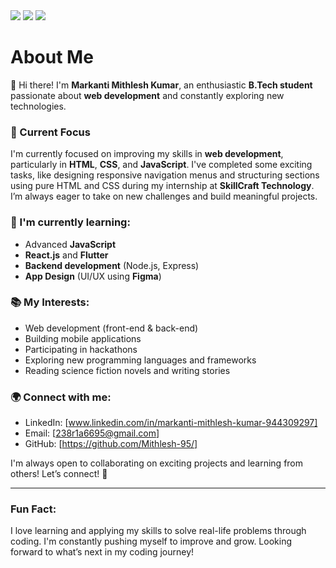 <img src="https://github-readme-stats.vercel.app/api?username=Mithlesh-95&theme=radical&show_icons=true&hide_border=true&count_private=true" />

<img src="https://streak-stats.demolab.com?user=Mithlesh-95&theme=radical&hide_border=true" />

<img src="https://github-readme-stats.vercel.app/api/top-langs/?username=Mithlesh-95&layout=compact&theme=radical&hide_border=true" />

# About Me

👋 Hi there! I'm **Markanti Mithlesh Kumar**, an enthusiastic **B.Tech student** passionate about **web development** and constantly exploring new technologies.

### 🔭 Current Focus
I'm currently focused on improving my skills in **web development**, particularly in **HTML**, **CSS**, and **JavaScript**. I've completed some exciting tasks, like designing responsive navigation menus and structuring sections using pure HTML and CSS during my internship at **SkillCraft Technology**. I’m always eager to take on new challenges and build meaningful projects.

### 🌱 I'm currently learning:
- Advanced **JavaScript**
- **React.js** and **Flutter**
- **Backend development** (Node.js, Express)
- **App Design** (UI/UX using **Figma**)

### 📚 My Interests:
- Web development (front-end & back-end)
- Building mobile applications
- Participating in hackathons
- Exploring new programming languages and frameworks
- Reading science fiction novels and writing stories

### 🌍 Connect with me:
- LinkedIn: [www.linkedin.com/in/markanti-mithlesh-kumar-944309297]
- Email: [238r1a6695@gmail.com]
- GitHub: [https://github.com/Mithlesh-95/]

I'm always open to collaborating on exciting projects and learning from others! Let’s connect! 🚀

---

### Fun Fact:
I love learning and applying my skills to solve real-life problems through coding. I'm constantly pushing myself to improve and grow. Looking forward to what’s next in my coding journey!
